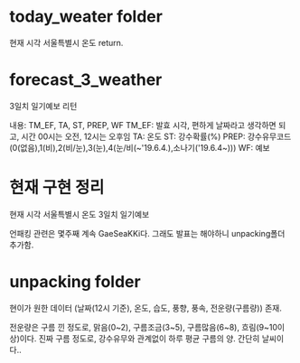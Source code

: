 # today_weater folder
현재 시각 서울특별시 온도 return.

# forecast_3_weather
3일치 일기예보 리턴

내용: TM_EF, TA, ST, PREP, WF
TM_EF: 발효 시각, 편하게 날짜라고 생각하면 되고, 시간 00시는 오전, 12시는 오후임
TA: 온도
ST: 강수확률(%)
PREP: 강수유무코드 (0(없음),1(비),2(비/눈),3(눈),4(눈/비(~'19.6.4.),소나기('19.6.4~)))
WF: 예보

# 현재 구현 정리
현재 시각 서울특별시 온도
3일치 일기예보

언패킹 관련은 몇주째 계속 GaeSeaKKi다.
그래도 발표는 해야하니 unpacking폴더 추가함.

# unpacking folder
현이가 원한 데이터 (날짜(12시 기준), 온도, 습도, 풍향, 풍속, 전운량(구름량)) 존재.

전운량은 구름 낀 정도로, 맑음(0~2), 구름조금(3~5), 구름많음(6~8), 흐림(9~10이상)이다.
진짜 구름 정도로, 강수유무와 관계없이 하루 평균 구름의 양. 간단히 날씨이다..

